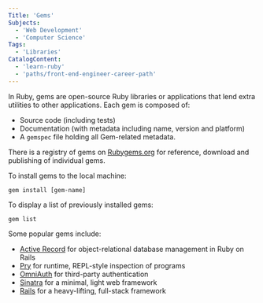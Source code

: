 ```yaml
---
Title: 'Gems'
Subjects:
  - 'Web Development'
  - 'Computer Science'
Tags:
  - 'Libraries'
CatalogContent:
  - 'learn-ruby'
  - 'paths/front-end-engineer-career-path'
---
```


In Ruby, gems are open-source Ruby libraries or applications that lend extra utilities to other applications. Each gem is composed of:

- Source code (including tests)
- Documentation (with metadata including name, version and platform)
- A `gemspec` file holding all Gem-related metadata.

There is a registry of gems on [Rubygems.org](https://rubygems.org/) for reference, download and publishing of individual gems.

To install gems to the local machine:

```
gem install [gem-name]
```

To display a list of previously installed gems:

```
gem list
```

Some popular gems include:

- [Active Record](https://rubygems.org/gems/activerecord/versions/5.0.0.1) for object-relational database management in Ruby on Rails
- [Pry](https://rubygems.org/gems/pry) for runtime, REPL-style inspection of programs
- [OmniAuth](https://rubygems.org/gems/omniauth) for third-party authentication
- [Sinatra](https://rubygems.org/gems/sinatra) for a minimal, light web framework
- [Rails](https://rubygems.org/gems/rails) for a heavy-lifting, full-stack framework
